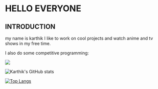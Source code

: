 # HELLO EVERYONE
## INTRODUCTION
my name is karthik
I like to work on cool projects and watch anime and tv shows in my free time. 

I also do some competitive programming:

<a target="_blank" href="https://www.codewars.com/users/gangula-karthik"><img src="https://www.codewars.com/users/gangula-karthik/badges/large"></a>



![Karthik's GitHub stats](https://github-readme-stats.vercel.app/api?username=gangula-karthik&show_icons=true&heme=gotham)

[![Top Langs](https://github-readme-stats.vercel.app/api/top-langs/?username=gangula-karthik&layout=compact&show_icons=true&theme=gotham)](https://github.com/anuraghazra/github-readme-stats)



